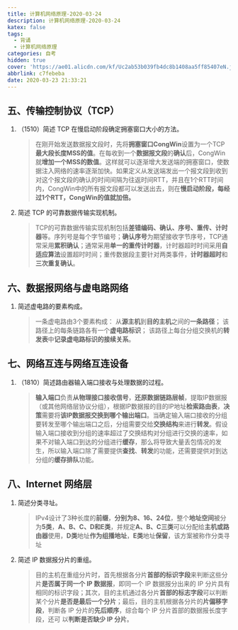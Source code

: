 ```yaml
---
title: 计算机网络原理-2020-03-24
description: 计算机网络原理-2020-03-24
katex: false
tags:
  - 背诵
  - 计算机网络原理
categories: 自考
hidden: true
cover: 'https://ae01.alicdn.com/kf/Uc2ab53b039fb4dc8b1408aa5ff85407eN.jpg'
abbrlink: c7febeba
date: 2020-03-23 21:33:21
---
```


## 五、传输控制协议（TCP）

1. （1510）简述 TCP 在慢启动阶段确定拥塞窗口大小的方法。

   > 在刚开始发送数据报文段时，先将**拥塞窗口CongWin**设置为一个TCP**最大段长度MSS的值**。在每收到一个**数据报文段**的**确认**后，CongWin就**增加一个MSS的数值**。这样就可以逐渐增大发送端的拥塞窗口，使数据注入网络的速率逐渐加快。如果定义从发送端发出一个报文段到收到对这个报文段的确认的时间间隔为往返时间RTT，并且在1个RTT时间内，CongWin中的所有报文段都可以发送出去，则在**慢启动阶段，每经过1个RTT，CongWin的值就加倍。**

2. 简述 TCP 的可靠数据传输实现机制。

   > TCP的可靠数据传输实现机制包括**差错编码、确认、序号、重传、计时器**等。序列号是每个字节编号；**确认序号**为期望接收字节序号，TCP通常采用**累积确认**；通常采用**单一的重传计时器**，计时器超时时间采用**自适应算法**设置超时时间；重传数据段主要针对两类事件，**计时器超时**和**三次重复确认**。

## 六、数据报网络与虚电路网络

1. 简述虚电路的要素构成。

   > 一条虚电路由3个要素构成：
   > 从**源主机**到**目的主机**之间的**一条路径**；
   > 该路径上的每条链路各有一个**虚电路标识**；
   > 该路径上每台分组交换机的**转发表**中**记录虚电路标识的接续关系**。

## 七、网络互连与网络互连设备

1. （1810）简述路由器输入端口接收与处理数据的过程。

   > **输入端口**负责**从物理接口接收信号**，**还原数据链路层帧**，提取IP数据报（或其他网络层协议分组），根据IP数据报的目的IP地址**检索路由表**，**决策**需要将**该IP数据报交换到哪个输出端口**。当确定输入端口接收的分组要转发至哪个输出端口之后，分组需要交给**交换结构**来进行**转发**。假设输入端口接收到分组的速率超过了交换结构对分组进行交换的速率，如果不对输入端口到达的分组进行**缓存**，那么将导致大量丢包情况的发生，所以输入端口除了需要提供**查找**、**转发**的功能，还需要提供对到达分组的**缓存排队**功能。

## 八、Internet 网络层

1. 简述分类寻址。

   > IPv4设计了3种长度的**前缀**，**分别为8、16、24位**，整个**地址空间**被分为**5类**，**A、B、C、D和E类**，并规定**A、B、C三类**可以分配给**主机或路由器**使用，**D类**地址**作为组播地址**，**E类**地址**保留**，该方案被称作分类寻址

2. 简述 IP 数据报分片的重组。

   > 目的主机在重组分片时，首先根据各分片**首部的标识字段**来判断这些分片**是否属于同一个 IP 数据报**，即同一个 IP 数据报分出来的 IP 分片具有相同的标识字段；其次，目的主机通过各分片**首部的标志字段**可以判断某个分片**是否是最后一个分片**；最后，目的主机根据各分片的**片偏移字段**，判断各 IP 分片的**先后顺序**，综合每个 IP 分片首部的数据报长度字段，还可 以**判断是否缺少 IP 分片**。

